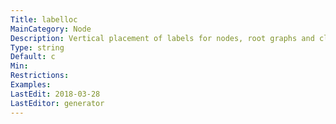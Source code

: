 ```yaml
---
Title: labelloc
MainCategory: Node
Description: Vertical placement of labels for nodes, root graphs and clusters.
Type: string
Default: c
Min: 
Restrictions: 
Examples: 
LastEdit: 2018-03-28
LastEditor: generator
---
```



